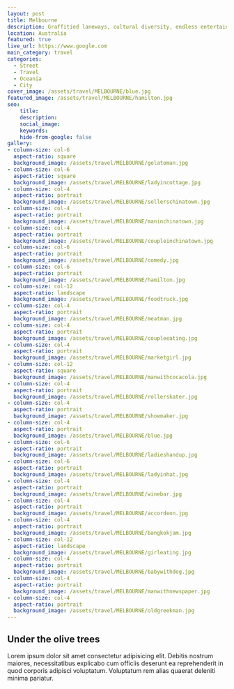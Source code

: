 ```yaml
---
layout: post
title: Melbourne
description: Graffitied laneways, cultural diversity, endless entertainment and best coffee breaks are just a few words to describe you...
location: Australia
featured: true
live_url: https://www.google.com
main_category: travel
categories:
  - Street
  - Travel
  - Oceania
  - City
cover_image: /assets/travel/MELBOURNE/blue.jpg
featured_image: /assets/travel/MELBOURNE/hamilton.jpg
seo:
    title:
    description:
    social_image:
    keywords:
    hide-from-google: false 
gallery:
- column-size: col-6
  aspect-ratio: square
  background_image: /assets/travel/MELBOURNE/gelatoman.jpg
- column-size: col-6
  aspect-ratio: square
  background_image: /assets/travel/MELBOURNE/ladyincottage.jpg
- column-size: col-4
  aspect-ratio: portrait
  background_image: /assets/travel/MELBOURNE/sellerschinatown.jpg
- column-size: col-4
  aspect-ratio: portrait
  background_image: /assets/travel/MELBOURNE/maninchinatown.jpg
- column-size: col-4
  aspect-ratio: portrait
  background_image: /assets/travel/MELBOURNE/coupleinchinatown.jpg
- column-size: col-6
  aspect-ratio: portrait
  background_image: /assets/travel/MELBOURNE/comedy.jpg
- column-size: col-6
  aspect-ratio: portrait
  background_image: /assets/travel/MELBOURNE/hamilton.jpg
- column-size: col-12
  aspect-ratio: landscape
  background_image: /assets/travel/MELBOURNE/foodtruck.jpg
- column-size: col-4
  aspect-ratio: portrait
  background_image: /assets/travel/MELBOURNE/meatman.jpg
- column-size: col-4
  aspect-ratio: portrait
  background_image: /assets/travel/MELBOURNE/coupleeating.jpg
- column-size: col-4
  aspect-ratio: portrait
  background_image: /assets/travel/MELBOURNE/marketgirl.jpg
- column-size: col-12
  aspect-ratio: square
  background_image: /assets/travel/MELBOURNE/manwithcocacola.jpg
- column-size: col-4
  aspect-ratio: portrait
  background_image: /assets/travel/MELBOURNE/rollerskater.jpg
- column-size: col-4
  aspect-ratio: portrait
  background_image: /assets/travel/MELBOURNE/shoemaker.jpg
- column-size: col-4
  aspect-ratio: portrait
  background_image: /assets/travel/MELBOURNE/blue.jpg
- column-size: col-6
  aspect-ratio: portrait
  background_image: /assets/travel/MELBOURNE/ladieshandup.jpg
- column-size: col-6
  aspect-ratio: portrait
  background_image: /assets/travel/MELBOURNE/ladyinhat.jpg
- column-size: col-4
  aspect-ratio: portrait
  background_image: /assets/travel/MELBOURNE/winebar.jpg
- column-size: col-4
  aspect-ratio: portrait
  background_image: /assets/travel/MELBOURNE/accordeon.jpg
- column-size: col-4
  aspect-ratio: portrait
  background_image: /assets/travel/MELBOURNE/bangkokjam.jpg
- column-size: col-12
  aspect-ratio: landscape
  background_image: /assets/travel/MELBOURNE/girleating.jpg
- column-size: col-4
  aspect-ratio: portrait
  background_image: /assets/travel/MELBOURNE/babywithdog.jpg
- column-size: col-4
  aspect-ratio: portrait
  background_image: /assets/travel/MELBOURNE/manwithnewspaper.jpg
- column-size: col-4
  aspect-ratio: portrait
  background_image: /assets/travel/MELBOURNE/oldgreekman.jpg
---
```


## Under the olive trees

Lorem ipsum dolor sit amet consectetur adipisicing elit. Debitis nostrum maiores, necessitatibus explicabo cum officiis deserunt ea reprehenderit in quod corporis adipisci voluptatum. Voluptatum rem alias quaerat deleniti minima pariatur.